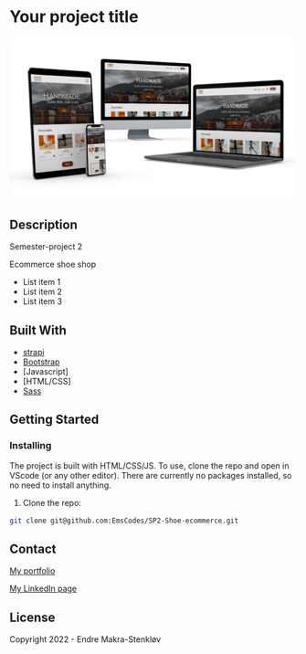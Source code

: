 # Your project title

![image](images/devices-portfolio.png)

## Description

Semester-project 2

Ecommerce shoe shop

- List item 1
- List item 2
- List item 3

## Built With

- [strapi](https://strapi.io/)
- [Bootstrap](https://getbootstrap.com)
- [Javascript]
- [HTML/CSS]
- [Sass](https://sass-lang.com/)

## Getting Started

### Installing

The project is built with HTML/CSS/JS. To use, clone the repo and open in VScode (or any other editor). There are currently no packages installed, so no need to install anything.

1. Clone the repo:

```bash
git clone git@github.com:EmsCodes/SP2-Shoe-ecommerce.git
```

## Contact

[My portfolio](https://makra-stenkloev.no/)

[My LinkedIn page](https://www.linkedin.com/in/endre-makra-stenkl%C3%B8v/)

## License

Copyright 2022 - Endre Makra-Stenkløv
